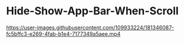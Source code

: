 # Hide-Show-App-Bar-When-Scroll





https://user-images.githubusercontent.com/109933224/181346087-fc5bffc3-e269-4fab-b1e4-7177349a5aee.mp4

